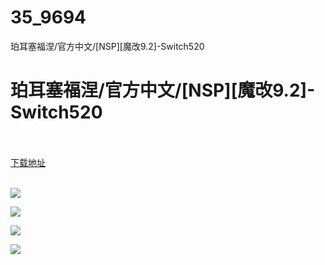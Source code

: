 # 35_9694
珀耳塞福涅/官方中文/[NSP][魔改9.2]-Switch520
# 珀耳塞福涅/官方中文/[NSP][魔改9.2]-Switch520
 <br/></br>
[下载地址](https://www.switch520.cc/article/9694 "下载地址")
<br/></br>

<p><span style="color: #ffffff;"><strong><img src="https://www.switch520.cc/muke_img/upload_art_editor_20210215-1_2c760dcec24c29b3086c27770c640f20.jpg"></strong></span></p>
<p><span style="color: #ffffff;"><strong><img src="https://www.switch520.cc/muke_img/upload_art_editor_20210215-1_ce694bcba3b109e0c34765e773ca1aeb.jpg"></strong></span></p>
<p><span style="color: #ffffff;"><strong><img src="https://www.switch520.cc/muke_img/upload_art_editor_20210215-1_518789882ec6b6f7514ddaa87663b4e3.jpg"></strong></span></p>
<p><span style="color: #ffffff;"><strong><img src="https://www.switch520.cc/muke_img/upload_art_editor_20210215-1_51d221948b2df45e7623d7e908ae3361.jpg"></strong></span></p>
<p>&nbsp;</p>
<p><span style="color: #ffffff;"><strong>&nbsp;</strong></span></p>
<p><span style="color: #ffffff;"><strong>&nbsp;</strong></span></p>
